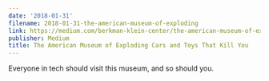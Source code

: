```yaml
---
date: '2018-01-31'
filename: 2018-01-31-the-american-museum-of-exploding
link: https://medium.com/berkman-klein-center/the-american-museum-of-exploding-cars-and-toys-that-kill-you-5123f35cb271?source=rss-61f90df70e11------2
publisher: Medium
title: The American Museum of Exploding Cars and Toys That Kill You
---
```


Everyone in tech should visit this museum, and so should you.
